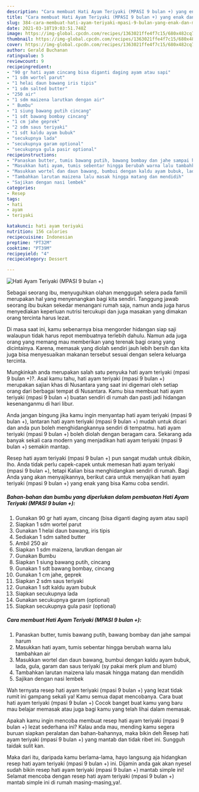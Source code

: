 ```yaml
---
description: "Cara membuat Hati Ayam Teriyaki (MPASI 9 bulan +) yang enak dan Mudah Dibuat"
title: "Cara membuat Hati Ayam Teriyaki (MPASI 9 bulan +) yang enak dan Mudah Dibuat"
slug: 384-cara-membuat-hati-ayam-teriyaki-mpasi-9-bulan-yang-enak-dan-mudah-dibuat
date: 2021-03-18T19:03:51.748Z
image: https://img-global.cpcdn.com/recipes/1363021ffe4f7c15/680x482cq70/hati-ayam-teriyaki-mpasi-9-bulan-foto-resep-utama.jpg
thumbnail: https://img-global.cpcdn.com/recipes/1363021ffe4f7c15/680x482cq70/hati-ayam-teriyaki-mpasi-9-bulan-foto-resep-utama.jpg
cover: https://img-global.cpcdn.com/recipes/1363021ffe4f7c15/680x482cq70/hati-ayam-teriyaki-mpasi-9-bulan-foto-resep-utama.jpg
author: Gerald Buchanan
ratingvalue: 5
reviewcount: 9
recipeingredient:
- "90 gr hati ayam cincang bisa diganti daging ayam atau sapi"
- "1 sdm wortel parut"
- "1 helai daun bawang iris tipis"
- "1 sdm salted butter"
- "250 air"
- "1 sdm maizena larutkan dengan air"
- " Bumbu"
- "1 siung bawang putih cincang"
- "1 sdt bawang bombay cincang"
- "1 cm jahe geprek"
- "2 sdm saus teriyaki"
- "1 sdt kaldu ayam bubuk"
- "secukupnya lada"
- "secukupnya garam optional"
- "secukupnya gula pasir optional"
recipeinstructions:
- "Panaskan butter, tumis bawang putih, bawang bombay dan jahe sampai harum"
- "Masukkan hati ayam, tumis sebentar hingga berubah warna lalu tambahkan air"
- "Masukkan wortel dan daun bawang, bumbui dengan kaldu ayam bubuk, lada, gula, garam dan saus teriyaki (sy pakai merk plum and blum)"
- "Tambahkan larutan maizena lalu masak hingga matang dan mendidih"
- "Sajikan dengan nasi lembek"
categories:
- Resep
tags:
- hati
- ayam
- teriyaki

katakunci: hati ayam teriyaki 
nutrition: 156 calories
recipecuisine: Indonesian
preptime: "PT32M"
cooktime: "PT39M"
recipeyield: "4"
recipecategory: Dessert

---
```



![Hati Ayam Teriyaki (MPASI 9 bulan +)](https://img-global.cpcdn.com/recipes/1363021ffe4f7c15/680x482cq70/hati-ayam-teriyaki-mpasi-9-bulan-foto-resep-utama.jpg)

Sebagai seorang ibu, menyuguhkan olahan menggugah selera pada famili merupakan hal yang menyenangkan bagi kita sendiri. Tanggung jawab seorang ibu bukan sekedar menangani rumah saja, namun anda juga harus menyediakan keperluan nutrisi tercukupi dan juga masakan yang dimakan orang tercinta harus lezat.

Di masa  saat ini, kamu sebenarnya bisa mengorder hidangan siap saji walaupun tidak harus repot membuatnya terlebih dahulu. Namun ada juga orang yang memang mau memberikan yang terenak bagi orang yang dicintainya. Karena, memasak yang diolah sendiri jauh lebih bersih dan kita juga bisa menyesuaikan makanan tersebut sesuai dengan selera keluarga tercinta. 



Mungkinkah anda merupakan salah satu penyuka hati ayam teriyaki (mpasi 9 bulan +)?. Asal kamu tahu, hati ayam teriyaki (mpasi 9 bulan +) merupakan sajian khas di Nusantara yang saat ini digemari oleh setiap orang dari berbagai tempat di Nusantara. Kamu bisa membuat hati ayam teriyaki (mpasi 9 bulan +) buatan sendiri di rumah dan pasti jadi hidangan kesenanganmu di hari libur.

Anda jangan bingung jika kamu ingin menyantap hati ayam teriyaki (mpasi 9 bulan +), lantaran hati ayam teriyaki (mpasi 9 bulan +) mudah untuk dicari dan anda pun boleh menghidangkannya sendiri di tempatmu. hati ayam teriyaki (mpasi 9 bulan +) boleh diolah dengan beragam cara. Sekarang ada banyak sekali cara modern yang menjadikan hati ayam teriyaki (mpasi 9 bulan +) semakin mantap.

Resep hati ayam teriyaki (mpasi 9 bulan +) pun sangat mudah untuk dibikin, lho. Anda tidak perlu capek-capek untuk memesan hati ayam teriyaki (mpasi 9 bulan +), tetapi Kalian bisa menghidangkan sendiri di rumah. Bagi Anda yang akan menyajikannya, berikut cara untuk menyajikan hati ayam teriyaki (mpasi 9 bulan +) yang enak yang bisa Kamu coba sendiri.

<!--inarticleads1-->

##### Bahan-bahan dan bumbu yang diperlukan dalam pembuatan Hati Ayam Teriyaki (MPASI 9 bulan +):

1. Gunakan 90 gr hati ayam, cincang (bisa diganti daging ayam atau sapi)
1. Siapkan 1 sdm wortel parut
1. Gunakan 1 helai daun bawang, iris tipis
1. Sediakan 1 sdm salted butter
1. Ambil 250 air
1. Siapkan 1 sdm maizena, larutkan dengan air
1. Gunakan  Bumbu
1. Siapkan 1 siung bawang putih, cincang
1. Gunakan 1 sdt bawang bombay, cincang
1. Gunakan 1 cm jahe, geprek
1. Siapkan 2 sdm saus teriyaki
1. Gunakan 1 sdt kaldu ayam bubuk
1. Siapkan secukupnya lada
1. Gunakan secukupnya garam (optional)
1. Siapkan secukupnya gula pasir (optional)




<!--inarticleads2-->

##### Cara membuat Hati Ayam Teriyaki (MPASI 9 bulan +):

1. Panaskan butter, tumis bawang putih, bawang bombay dan jahe sampai harum
1. Masukkan hati ayam, tumis sebentar hingga berubah warna lalu tambahkan air
1. Masukkan wortel dan daun bawang, bumbui dengan kaldu ayam bubuk, lada, gula, garam dan saus teriyaki (sy pakai merk plum and blum)
1. Tambahkan larutan maizena lalu masak hingga matang dan mendidih
1. Sajikan dengan nasi lembek




Wah ternyata resep hati ayam teriyaki (mpasi 9 bulan +) yang lezat tidak rumit ini gampang sekali ya! Kamu semua dapat mencobanya. Cara buat hati ayam teriyaki (mpasi 9 bulan +) Cocok banget buat kamu yang baru mau belajar memasak atau juga bagi kamu yang telah lihai dalam memasak.

Apakah kamu ingin mencoba membuat resep hati ayam teriyaki (mpasi 9 bulan +) lezat sederhana ini? Kalau anda mau, mending kamu segera buruan siapkan peralatan dan bahan-bahannya, maka bikin deh Resep hati ayam teriyaki (mpasi 9 bulan +) yang mantab dan tidak ribet ini. Sungguh taidak sulit kan. 

Maka dari itu, daripada kamu berlama-lama, hayo langsung aja hidangkan resep hati ayam teriyaki (mpasi 9 bulan +) ini. Dijamin anda gak akan nyesel sudah bikin resep hati ayam teriyaki (mpasi 9 bulan +) mantab simple ini! Selamat mencoba dengan resep hati ayam teriyaki (mpasi 9 bulan +) mantab simple ini di rumah masing-masing,ya!.

